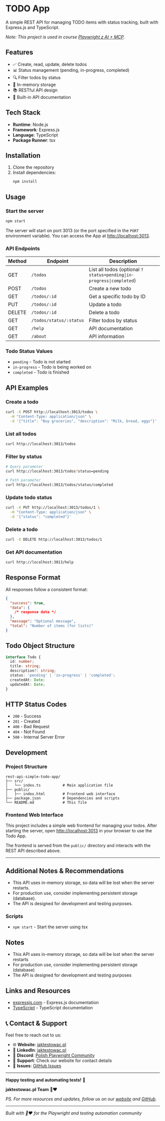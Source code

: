 # TODO App

A simple REST API for managing TODO items with status tracking, built with Express.js and TypeScript.

_Note: This project is used in course [Playwright z AI + MCP](https://jaktestowac.pl/course/playwright-z-ai/)._

## Features

- ✅ Create, read, update, delete todos
- 📊 Status management (pending, in-progress, completed)
- 🔍 Filter todos by status
- 💾 In-memory storage
- 📚 RESTful API design
- 📖 Built-in API documentation

## Tech Stack

- **Runtime**: Node.js
- **Framework**: Express.js
- **Language**: TypeScript
- **Package Runner**: tsx

## Installation

1. Clone the repository
2. Install dependencies:
   ```bash
   npm install
   ```

## Usage

### Start the server

```bash
npm start
```

The server will start on port 3013 (or the port specified in the `PORT` environment variable).
You can access the App at [http://localhost:3013](http://localhost:3013).

### API Endpoints

| Method | Endpoint                | Description                                                         |
| ------ | ----------------------- | ------------------------------------------------------------------- |
| GET    | `/todos`                | List all todos (optional `?status=pending\|in-progress\|completed`) |
| POST   | `/todos`                | Create a new todo                                                   |
| GET    | `/todos/:id`            | Get a specific todo by ID                                           |
| PUT    | `/todos/:id`            | Update a todo                                                       |
| DELETE | `/todos/:id`            | Delete a todo                                                       |
| GET    | `/todos/status/:status` | Filter todos by status                                              |
| GET    | `/help`                 | API documentation                                                   |
| GET    | `/about`                | API information                                                     |

### Todo Status Values

- `pending` - Todo is not started
- `in-progress` - Todo is being worked on
- `completed` - Todo is finished

## API Examples

### Create a todo

```bash
curl -X POST http://localhost:3013/todos \
  -H "Content-Type: application/json" \
  -d '{"title": "Buy groceries", "description": "Milk, bread, eggs"}'
```

### List all todos

```bash
curl http://localhost:3013/todos
```

### Filter by status

```bash
# Query parameter
curl http://localhost:3013/todos?status=pending

# Path parameter
curl http://localhost:3013/todos/status/completed
```

### Update todo status

```bash
curl -X PUT http://localhost:3013/todos/1 \
  -H "Content-Type: application/json" \
  -d '{"status": "completed"}'
```

### Delete a todo

```bash
curl -X DELETE http://localhost:3013/todos/1
```

### Get API documentation

```bash
curl http://localhost:3013/help
```

## Response Format

All responses follow a consistent format:

```json
{
  "success": true,
  "data": {
    /* response data */
  },
  "message": "Optional message",
  "total": "Number of items (for lists)"
}
```

## Todo Object Structure

```typescript
interface Todo {
  id: number;
  title: string;
  description?: string;
  status: 'pending' | 'in-progress' | 'completed';
  createdAt: Date;
  updatedAt: Date;
}
```

## HTTP Status Codes

- `200` - Success
- `201` - Created
- `400` - Bad Request
- `404` - Not Found
- `500` - Internal Server Error

## Development

### Project Structure

```
rest-api-simple-todo-app/
├── src/
│   └── index.ts          # Main application file
├── public/
│   ├── index.html        # Frontend web interface
├── package.json          # Dependencies and scripts
└── README.md             # This file
```

### Frontend Web Interface

This project includes a simple web frontend for managing your todos. After starting the server, open [http://localhost:3013](http://localhost:3013) in your browser to use the Todo App.

The frontend is served from the `public/` directory and interacts with the REST API described above.

---

## Additional Notes & Recommendations

- This API uses in-memory storage, so data will be lost when the server restarts.
- For production use, consider implementing persistent storage (database).
- The API is designed for development and testing purposes.

### Scripts

- `npm start` - Start the server using tsx

## Notes

- This API uses in-memory storage, so data will be lost when the server restarts
- For production use, consider implementing persistent storage (database)
- The API is designed for development and testing purposes

## Links and Resources

- [expressjs.com](https://expressjs.com) - Express.js documentation
- [TypeScript](https://www.typescriptlang.org) - TypeScript documentation

## 📞 Contact & Support

Feel free to reach out to us:

- 🌐 **Website**: [jaktestowac.pl](https://jaktestowac.pl)
- 💼 **LinkedIn**: [jaktestowac.pl](https://www.linkedin.com/company/jaktestowac/)
- 💬 **Discord**: [Polish Playwright Community](https://discord.gg/mUAqQ7FUaZ)
- 📧 **Support**: Check our website for contact details
- 🐛 **Issues**: [GitHub Issues](https://github.com/jaktestowac/playwright-tools/issues)

---

**Happy testing and automating tests!** 🚀

**jaktestowac.pl Team** 💚❤️

_PS. For more resources and updates, follow us on our [website](https://jaktestowac.pl) and [GitHub](https://github.com/jaktestowac)._

---

_Built with 💚❤️ for the Playwright and testing automation community_
